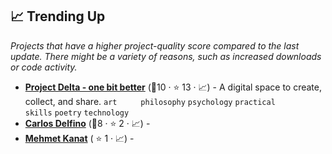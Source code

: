 ## 📈 Trending Up

_Projects that have a higher project-quality score compared to the last update. There might be a variety of reasons, such as increased downloads or code activity._

- <b><a href="https://selimslab.github.io/">Project Delta - one bit better</a></b> (🥈10 ·  ⭐ 13 · 📈) - A digital space to create, collect, and share. <code>art</code> <code><img src="https://raw.githubusercontent.com/lyz-code/best-of-digital-gardens/main/.icons/science.png" style="display:inline;" width="13" height="13"></code> <code><img src="https://raw.githubusercontent.com/lyz-code/best-of-digital-gardens/main/.icons/programming.png" style="display:inline;" width="13" height="13"></code> <code>philosophy</code> <code>psychology</code> <code>practical skills</code> <code>poetry</code> <code>technology</code>
- <b><a href="https://carlosdelfino.github.io">Carlos Delfino</a></b> (🥇8 ·  ⭐ 2 · 📈) - 
- <b><a href="https://github.com/mehmetka/notebook">Mehmet Kanat</a></b> ( ⭐ 1 · 📈) -  <code><img src="https://raw.githubusercontent.com/lyz-code/best-of-digital-gardens/main/.icons/programming.png" style="display:inline;" width="13" height="13"></code>

